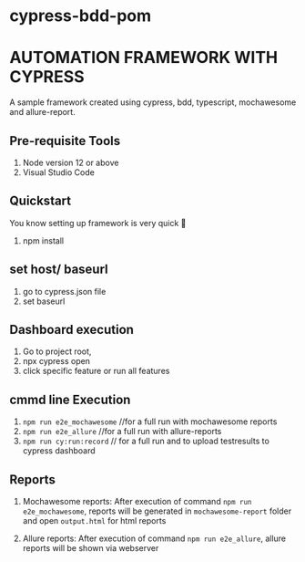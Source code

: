 # cypress-bdd-pom

# AUTOMATION FRAMEWORK WITH CYPRESS
A sample framework created using cypress, bdd, typescript, mochawesome and allure-report.

## Pre-requisite Tools
1. Node version 12 or above
2. Visual Studio Code

## Quickstart
You know setting up framework is very quick 🚀
1. npm install

## set host/ baseurl
1. go to cypress.json file
2. set baseurl

## Dashboard execution
1. Go to project root, 
2. npx cypress open
3. click specific feature or run all features

## cmmd line Execution
1. `npm run e2e_mochawesome` //for a full run with mochawesome reports
2. `npm run e2e_allure` //for a full run with allure-reports
3. `npm run cy:run:record` // for a full run and to upload testresults to cypress dashboard

## Reports
1. Mochawesome reports: 
After execution of command `npm run e2e_mochawesome`,  reports will be generated in `mochawesome-report` folder and open `output.html` for html reports
  
2. Allure reports: 
   After execution of command `npm run e2e_allure`, allure reports will be shown via webserver
